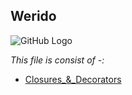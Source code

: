 **Werido**
------------------------

![GitHub Logo](/images/logo.png)

*This file is consist of -:*

* [Closures_&_Decorators](https://github.com/sanskritilakhmani/Werido/tree/main/Closures_%26_Decorators)
    
    
